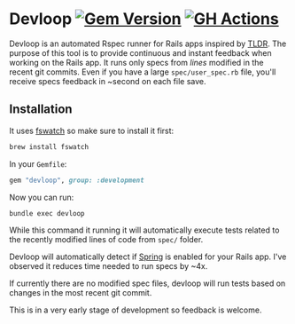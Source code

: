 # Devloop [![Gem Version](https://badge.fury.io/rb/devloop.svg)](https://badge.fury.io/rb/devloop) [![GH Actions](https://github.com/pawurb/devloop/actions/workflows/ci.yml/badge.svg)](https://github.com/pawurb/devloop/actions)

Devloop is an automated Rspec runner for Rails apps inspired by [TLDR](https://github.com/tendersearls/tldr). The purpose of this tool is to provide continuous and instant feedback when working on the Rails app. It runs only specs from _lines_ modified in the recent git commits. Even if you have a large `spec/user_spec.rb` file, you'll receive specs feedback in ~second on each file save.

## Installation 

It uses [fswatch](https://github.com/emcrisostomo/fswatch) so make sure to install it first:

```bash
brew install fswatch
```

In your `Gemfile`:

```ruby
gem "devloop", group: :development
```

Now you can run: 

```bash
bundle exec devloop
```

While this command it running it will automatically execute tests related to the recently modified lines of code from `spec/` folder.

Devloop will automatically detect if [Spring](https://github.com/rails/spring) is enabled for your Rails app. I've observed it reduces time needed to run specs by ~4x.

If currently there are no modified spec files, devloop will run tests based on changes in the most recent git commit.

This is in a very early stage of development so feedback is welcome.
